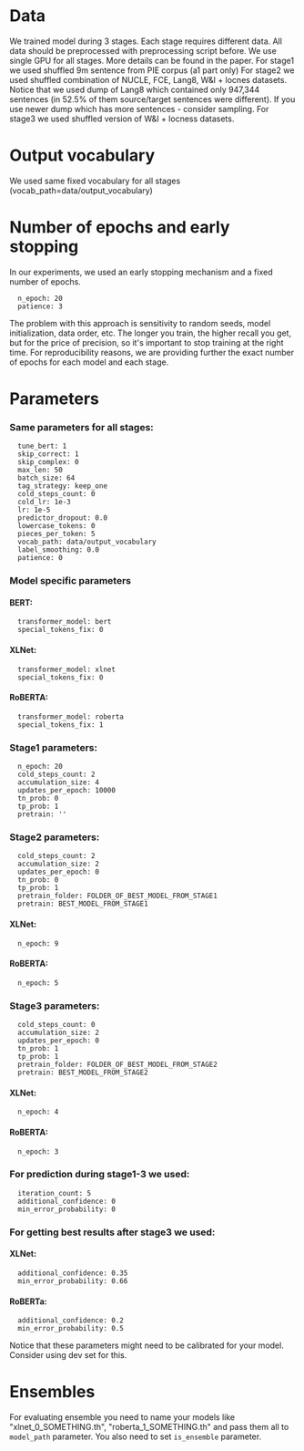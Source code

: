 # Data

We trained model during 3 stages. Each stage requires different data. All data should be preprocessed with preprocessing script before. We use single GPU for all stages. More details can be found in the paper.
For stage1 we used shuffled 9m sentence from PIE corpus (a1 part only)
For stage2 we used shuffled combination of NUCLE, FCE, Lang8, W&I + locnes datasets. Notice that we used dump of Lang8  which contained only 947,344 sentences (in 52.5% of them source/target sentences were different). If you use newer dump which has more sentences - consider sampling.
For stage3 we used shuffled version of W&I + locness datasets.


# Output vocabulary 

We used same fixed vocabulary for all stages (vocab_path=data/output_vocabulary)


# Number of epochs and early stopping

In our experiments, we used an early stopping mechanism and a fixed number of epochs.
```
  n_epoch: 20  
  patience: 3 
```
The problem with this approach is sensitivity to random seeds, model 
initialization, data order, etc. The longer you train, the higher recall you 
get, but for the price of precision, so it's important to stop training at the 
right time. For reproducibility reasons, we are providing further
 the exact number of epochs for each model and each stage. 



# Parameters

### Same parameters for all stages:
```
  tune_bert: 1  
  skip_correct: 1  
  skip_complex: 0   
  max_len: 50  
  batch_size: 64  
  tag_strategy: keep_one  
  cold_steps_count: 0  
  cold_lr: 1e-3  
  lr: 1e-5  
  predictor_dropout: 0.0  
  lowercase_tokens: 0  
  pieces_per_token: 5  
  vocab_path: data/output_vocabulary  
  label_smoothing: 0.0
  patience: 0  
```

### Model specific parameters

#### BERT:
```
  transformer_model: bert  
  special_tokens_fix: 0  
```

#### XLNet:
```
  transformer_model: xlnet  
  special_tokens_fix: 0  
```

#### RoBERTA:
```
  transformer_model: roberta  
  special_tokens_fix: 1  
```


### Stage1 parameters:
```
  n_epoch: 20 
  cold_steps_count: 2  
  accumulation_size: 4  
  updates_per_epoch: 10000  
  tn_prob: 0  
  tp_prob: 1  
  pretrain: '' 
``` 

### Stage2 parameters:
```
  cold_steps_count: 2  
  accumulation_size: 2  
  updates_per_epoch: 0  
  tn_prob: 0  
  tp_prob: 1  
  pretrain_folder: FOLDER_OF_BEST_MODEL_FROM_STAGE1
  pretrain: BEST_MODEL_FROM_STAGE1  
```

#### XLNet:
```
  n_epoch: 9 
```

#### RoBERTA:
```
  n_epoch: 5 
```

### Stage3 parameters:
```
  cold_steps_count: 0  
  accumulation_size: 2  
  updates_per_epoch: 0  
  tn_prob: 1  
  tp_prob: 1  
  pretrain_folder: FOLDER_OF_BEST_MODEL_FROM_STAGE2
  pretrain: BEST_MODEL_FROM_STAGE2  
```

#### XLNet:
```
  n_epoch: 4 
```

#### RoBERTA:
```
  n_epoch: 3 
```

### For prediction during stage1-3 we used:
```
  iteration_count: 5  
  additional_confidence: 0  
  min_error_probability: 0  
```

### For getting best results after stage3 we used:
#### XLNet:
```
  additional_confidence: 0.35  
  min_error_probability: 0.66  
```
#### RoBERTa:
```
  additional_confidence: 0.2  
  min_error_probability: 0.5  
```

Notice that these parameters might need to be calibrated for your model. 
Consider using dev set for this. 

# Ensembles
For evaluating ensemble you need to name your models like "xlnet_0_SOMETHING.th", "roberta_1_SOMETHING.th" and pass them all to `model_path` parameter. You also need to set `is_ensemble` parameter.

